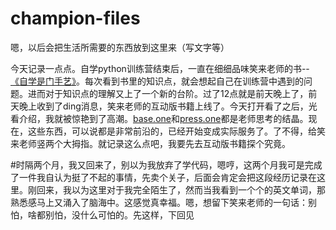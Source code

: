 # champion-files
嗯，以后会把生活所需要的东西放到这里来（写文字等）

今天记录一点点。自学python训练营结束后，一直在细细品味笑来老师的书--[《自学是门手艺》](https://github.com/selfteaching/the-craft-of-selfteaching)。每次看到书里的知识点，就会想起自己在训练营中遇到的问题。进而对于知识点的理解又上了一个新的台阶。过了12点就是前天晚上了，前天晚上收到了ding消息，笑来老师的互动版书籍上线了。今天打开看了之后，光看介绍，我就被惊艳到了高潮。[base.one](https://base.tinfinite.com/hub/app/why-baseone)和[press.one](https://press.one/)都是老师思考的结晶。现在，这些东西，可以说都是非常前沿的，已经开始变成实际服务了。了不得，给笑来老师竖两个大拇指。就记录这么点吧，我要先去互动版书籍探个究竟。

#时隔两个月，我又回来了，别以为我放弃了学代码，嗯哼，这两个月我可是完成了一件我自认为挺了不起的事情，先卖个关子，后面会肯定会把这段经历记录在这里。刚回来，我以为这里对于我完全陌生了，然而当我看到一个个的英文单词，那熟悉感马上又涌入了脑海中。这感觉真幸福。嗯，想留下笑来老师的一句话：别怕，啥都别怕，没什么可怕的。先这样，下回见
